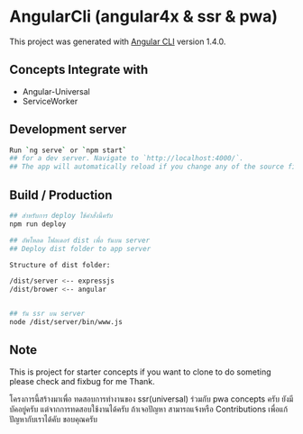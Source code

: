 # AngularCli (angular4x & ssr & pwa)

This project was generated with [Angular CLI](https://github.com/angular/angular-cli) version 1.4.0.

## Concepts Integrate with
- Angular-Universal
- ServiceWorker

## Development server
```bash
Run `ng serve` or `npm start` 
## for a dev server. Navigate to `http://localhost:4000/`. 
## The app will automatically reload if you change any of the source files.
```

## Build / Production

```bash
## สำหรับการ deploy ใช้คำสั่งนี้ครับ
npm run deploy

## อัพโหลด โฟลเดอร์ dist เพื่อ รันบน server
## Deploy dist folder to app server

Structure of dist folder:

/dist/server <-- expressjs
/dist/brower <-- angular


## รัน ssr บน server
node /dist/server/bin/www.js
```

## Note

This is project for starter concepts if you want to clone to do someting please check and fixbug for me 
Thank.

โครงการนี้สร้างมาเพื่อ ทดสอบการทำงานของ ssr(universal) ร่วมกับ pwa concepts ครับ ยังมีบัคอยู่ครับ แต่จากการทดสอบใช้งานได้ครับ
ถ้าเจอปัญหา สามารถแจ้งหรือ Contributions เพื่อแก้ปัญหากับเราได้คับ
ขอบคุณครับ
